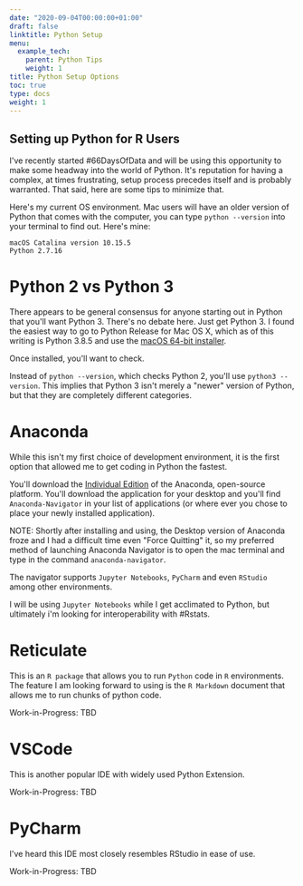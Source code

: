 ```yaml
---
date: "2020-09-04T00:00:00+01:00"
draft: false
linktitle: Python Setup
menu:
  example_tech:
    parent: Python Tips 
    weight: 1
title: Python Setup Options
toc: true
type: docs
weight: 1
---
```


## Setting up Python for R Users

I've recently started #66DaysOfData and will be using this opportunity to make some headway into the world of Python. It's reputation for having a complex, at times frustrating, setup process precedes itself and is probably warranted. That said, here are some tips to minimize that. 

Here's my current OS environment. Mac users will have an older version of Python that comes with the computer, you can type `python --version` into your terminal to find out. Here's mine:

```
macOS Catalina version 10.15.5
Python 2.7.16
```

# Python 2 vs Python 3

There appears to be general consensus for anyone starting out in Python that you'll want Python 3. There's no debate here. Just get Python 3. I found the easiest way to go to Python Release for Mac OS X, which as of this writing is Python 3.8.5 and use the [macOS 64-bit installer](https://www.python.org/downloads/release/python-385/). 

Once installed, you'll want to check.

Instead of `python --version`, which checks Python 2, you'll use `python3 --version`. This implies that Python 3 isn't merely a "newer" version of Python, but that they are completely different categories. 

# Anaconda

While this isn't my first choice of development environment, it is the first option that allowed me to get coding in Python the fastest. 

You'll download the [Individual Edition](https://www.anaconda.com/products/individual) of the Anaconda, open-source platform. You'll download the application for your desktop and you'll find `Anaconda-Navigator` in your list of applications (or where ever you chose to place your newly installed application).

NOTE: Shortly after installing and using, the Desktop version of Anaconda froze and I had a difficult time even "Force Quitting" it, so my preferred method of launching Anaconda Navigator is to open the mac terminal and type in the command `anaconda-navigator`. 

The navigator supports `Jupyter Notebooks`, `PyCharm` and even `RStudio` among other environments. 

I will be using `Jupyter Notebooks` while I get acclimated to Python, but ultimately i'm looking for interoperability with #Rstats. 

# Reticulate

This is an `R package` that allows you to run `Python` code in `R` environments. The feature I am looking forward to using is the `R Markdown` document that allows me to run chunks of python code. 

Work-in-Progress: TBD

# VSCode

This is another popular IDE with widely used Python Extension. 

Work-in-Progress: TBD

# PyCharm

I've heard this IDE most closely resembles RStudio in ease of use.

Work-in-Progress: TBD
